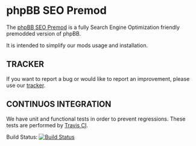 phpBB SEO Premod
================

The [phpBB SEO Premod](http://phpbb-seo.coda-cola.net/projects/phpbb_seo_premod) is a fully Search Engine Optimization friendly premodded version of phpBB.

It is intended to simplify our mods usage and installation.


TRACKER
-------
If you want to report a bug or would like to report an improvement, please use our [tracker](http://phpbb-seo.coda-cola.net/projects/phpbb_seo_premod/issues).


CONTINUOS INTEGRATION
---------------------
We have unit and functional tests in order to prevent regressions. These tests are performed by [Travis CI](http://travis-ci.org/).

Build Status: [![Build Status](https://secure.travis-ci.org/phpBBSEO/phpbb_seo_premod.png?branch=master)](http://travis-ci.org/phpBBSEO/phpbb_seo_premod)